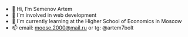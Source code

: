 - 👋 Hi, I’m Semenov Artem
- 👀 I`m involved in web development
- 🌱 I`m currently learning at the Higher School of Economics in Moscow
- 📫 email: moose.2000@mail.ru or tg: @artem7bolt
      

